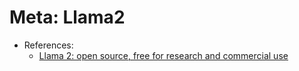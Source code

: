 # Meta: Llama2

- References:
    - [Llama 2: open source, free for research and commercial use](https://llama.meta.com/llama2/)
